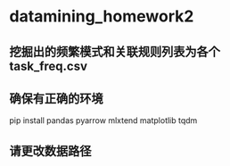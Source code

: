 # datamining_homework2

## 挖掘出的频繁模式和关联规则列表为各个task_freq.csv

## 确保有正确的环境
pip install pandas pyarrow mlxtend matplotlib tqdm

## 请更改数据路径 
